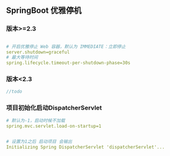 ## SpringBoot 优雅停机

### 版本>=2.3
```yaml

# 开启优雅停止 Web 容器，默认为 IMMEDIATE：立即停止
server.shutdown=graceful
# 最大等待时间
spring.lifecycle.timeout-per-shutdown-phase=30s

```


### 版本<2.3 
```java
//todo 

```


### 项目初始化启动DispatcherServlet 
```yaml
# 默认为-1，启动时候不加载
spring.mvc.servlet.load-on-startup=1


# 设置为1之后 启动项目 会输出   
Initializing Spring DispatcherServlet 'dispatcherServlet'...

```